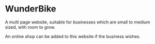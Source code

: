 # WunderBike

A multi page website, suitable for businesses which are small to medium sized, with room to grow.

An online shop can be added to this website if the business wishes.
